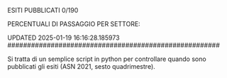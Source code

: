 ESITI PUBBLICATI 0/190 

PERCENTUALI DI PASSAGGIO PER SETTORE:

UPDATED 2025-01-19 16:16:28.185973
###################################################### 

Si tratta di un semplice script in python per controllare quando sono pubblicati gli esiti (ASN 2021, sesto quadrimestre).


